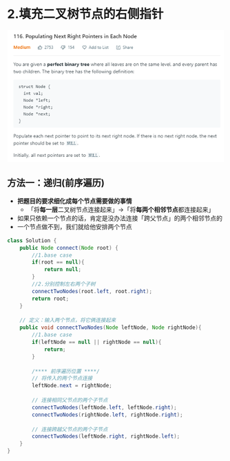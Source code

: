 # 2.**填充二叉树节点的右侧指针**

![image-20201130151611877](pic/image-20201130151611877.png)

## 方法一：递归(前序遍历)

* **把题目的要求细化成每个节点需要做的事情**
  * 「将**每一层**二叉树节点连接起来」->「将**每两个相邻节点**都连接起来」
* 如果只依赖一个节点的话，肯定是没办法连接「跨父节点」的两个相邻节点的
* 一个节点做不到，我们就给他安排两个节点

```java
class Solution {
    public Node connect(Node root) {
        //1.base case
        if(root == null){
            return null;
        }
        //2.分别控制左右两个子树
        connectTwoNodes(root.left, root.right);
        return root;
    }
    
    // 定义：输入两个节点，将它俩连接起来
    public void connectTwoNodes(Node leftNode, Node rightNode){
        //1.base case
        if(leftNode == null || rightNode == null){
            return;
        }
        
        /**** 前序遍历位置 ****/
        // 将传入的两个节点连接
        leftNode.next = rightNode;
        
        // 连接相同父节点的两个子节点
        connectTwoNodes(leftNode.left, leftNode.right);
        connectTwoNodes(rightNode.left, rightNode.right);
        
        // 连接跨越父节点的两个子节点
        connectTwoNodes(leftNode.right, rightNode.left);
    }
}
```

